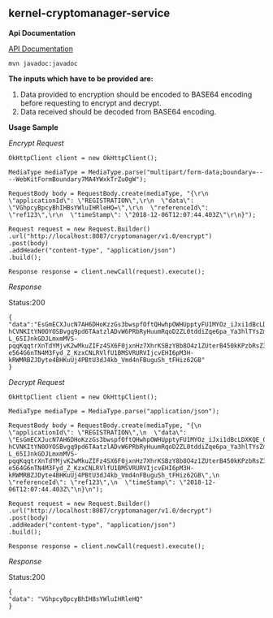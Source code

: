 ## kernel-cryptomanager-service

 

**Api Documentation**

[API Documentation <TBA>](TBA)

```
mvn javadoc:javadoc
```

**The inputs which have to be provided are:**
1. Data provided to encryption should be encoded to BASE64 encoding before requesting to encrypt and decrypt.
2. Data received should be decoded from BASE64 encoding.


**Usage Sample**

  *Encrypt Request*
  
  ```
OkHttpClient client = new OkHttpClient();

MediaType mediaType = MediaType.parse("multipart/form-data;boundary=----WebKitFormBoundary7MA4YWxkTrZu0gW");

RequestBody body = RequestBody.create(mediaType, "{\r\n  \"applicationId\": \"REGISTRATION\",\r\n  \"data\": \"VGhpcyBpcyBhIHBsYWluIHRleHQ=\",\r\n  \"referenceId\": \"ref123\",\r\n  \"timeStamp\": \"2018-12-06T12:07:44.403Z\"\r\n}");

Request request = new Request.Builder()
  .url("http://localhost:8087/cryptomanager/v1.0/encrypt")
  .post(body)
  .addHeader("content-type", "application/json")
  .build();

Response response = client.newCall(request).execute();
  ```
  
  *Response*
  
  Status:200
  
  ```
{
"data":"EsGmECXJucN7AH6DHoKzzGs3bwspfOftQHwhpOWHUpptyFU1MYOz_iJxi1dBcLDXKQE_OV1xrY8Jyw0XUcSDbNYW9qHr5Hfbe30kTc-hCVNKItYN0OYOSBvgq9pd6TAatzlADvW6PRbRyHuumRqoD2ZL0tddiZqe6pa_Ya3hlTYsZm-L_65IJnkGDJLmxmMVS-pqqKqqtrXnTdYMjvK2wMkuZIFz4SX6F0jxnHz7XhrKSBzY8b8O4z1ZUterB450kKPzbRsZ3fySdjlpqhwtuVXZV6gkAA_n1iACOksvSyUZ7BN5AgWKnnsUHaNyF6f-e564G6nTN4M3Fyd_Z_KzxCNLRVlfU1BMSVRURVIjcvEHI6pM3H-kRWMRBZJDyte4BHKuUj4PBtU3dJ4kb_Vmd4nFBuguSh_tFHiz62GB"
}
  ```
  
  *Decrypt Request*
  
  ```
OkHttpClient client = new OkHttpClient();

MediaType mediaType = MediaType.parse("application/json");

RequestBody body = RequestBody.create(mediaType, "{\n  \"applicationId\": \"REGISTRATION\",\n  \"data\": \"EsGmECXJucN7AH6DHoKzzGs3bwspfOftQHwhpOWHUpptyFU1MYOz_iJxi1dBcLDXKQE_OV1xrY8Jyw0XUcSDbNYW9qHr5Hfbe30kTc-hCVNKItYN0OYOSBvgq9pd6TAatzlADvW6PRbRyHuumRqoD2ZL0tddiZqe6pa_Ya3hlTYsZm-L_65IJnkGDJLmxmMVS-pqqKqqtrXnTdYMjvK2wMkuZIFz4SX6F0jxnHz7XhrKSBzY8b8O4z1ZUterB450kKPzbRsZ3fySdjlpqhwtuVXZV6gkAA_n1iACOksvSyUZ7BN5AgWKnnsUHaNyF6f-e564G6nTN4M3Fyd_Z_KzxCNLRVlfU1BMSVRURVIjcvEHI6pM3H-kRWMRBZJDyte4BHKuUj4PBtU3dJ4kb_Vmd4nFBuguSh_tFHiz62GB\",\n  \"referenceId\": \"ref123\",\n  \"timeStamp\": \"2018-12-06T12:07:44.403Z\"\n}\n");

Request request = new Request.Builder()
  .url("http://localhost:8087/cryptomanager/v1.0/decrypt")
  .post(body)
  .addHeader("content-type", "application/json")
  .build();

Response response = client.newCall(request).execute();
  ```
  
  *Response*
  
  Status:200
  
  ```
{
 "data": "VGhpcyBpcyBhIHBsYWluIHRleHQ"
}
  ```
  
  








